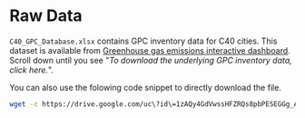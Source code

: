 # Raw Data

`C40_GPC_Database.xlsx` contains GPC inventory data for C40 cities. This dataset is available from [Greenhouse gas emissions interactive dashboard](https://www.c40knowledgehub.org/s/article/C40-cities-greenhouse-gas-emissions-interactive-dashboard?language=en_US). Scroll down until you see "*To download the underlying GPC inventory data, click here.*".

You can also use the folowing code snippet to directly download the file.

```bash
wget -c https://drive.google.com/uc\?id\=1zAQy4GdVwssHFZRQs8pbPESEGGg_Aj3Q\&export\=download -O C40_GPC_Database.xlsx
```
